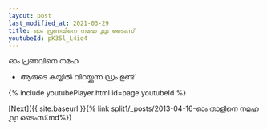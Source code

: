 ```yaml
---
layout: post
last_modified_at: 2021-03-29
title: ഓം പ്രണവിനെ നമഹ ൧൧ ടൈംസ്
youtubeId: pK35l_L4io4
---
```

 
 
 ഓം പ്രണവിനെ നമഹ 
 
 -  ആരുടെ കയ്യിൽ വിറയ്ക്കുന്ന ഡ്രം ഉണ്ട് 
 
  
 
  
 
 
 
 
 
 


{% include youtubePlayer.html id=page.youtubeId %}
 
[Next]({{ site.baseurl }}{% link  split1/_posts/2013-04-16-ഓം താളിനെ നമഹ ൧൧ ടൈംസ്.md%})
 
